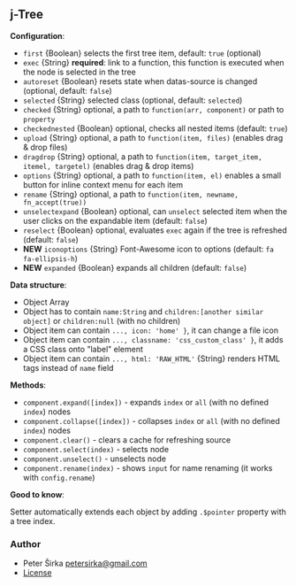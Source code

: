 ## j-Tree

__Configuration__:

- `first` {Boolean} selects the first tree item, default: `true` (optional)
- `exec` {String} __required__: link to a function, this function is executed when the node is selected in the tree
- `autoreset` {Boolean} resets state when datas-source is changed (optional, default: `false`)
- `selected` {String} selected class (optional, default: `selected`)
- `checked` {String} optional, a path to `function(arr, component)` or path to `property`
- `checkednested` {Boolean} optional, checks all nested items (default: `true`)
- `upload` {String} optional, a path to `function(item, files)` (enables drag & drop files)
- `dragdrop` {String} optional, a path to `function(item, target_item, itemel, targetel)` (enables drag & drop items)
- `options` {String} optional, a path to `function(item, el)` enables a small button for inline context menu for each item
- `rename` {String} optional, a path to `function(item, newname, fn_accept(true))`
- `unselectexpand` {Boolean} optional, can `unselect` selected item when the user clicks on the expandable item (default: `false`)
- `reselect` {Boolean} optional, evaluates `exec` again if the tree is refreshed (default: `false`)
- __NEW__ `iconoptions` {String} Font-Awesome icon to options (default: `fa fa-ellipsis-h`)
- __NEW__ `expanded` {Boolean} expands all children (default: `false`)

__Data structure__:

- Object Array
- Object has to contain `name:String` and `children:[another similar object]` or `children:null` (with no children)
- Object item can contain `..., icon: 'home' }`, it can change a file icon
- Object item can contain `..., classname: 'css_custom_class' }`, it adds a CSS class onto "label" element
- Object item can contain `..., html: 'RAW_HTML'` {String} renders HTML tags instead of `name` field

__Methods__:

- `component.expand([index])` - expands `index` or `all` (with no defined `index`) nodes
- `component.collapse([index])` - collapses `index` or `all` (with no defined `index`) nodes
- `component.clear()` - clears a cache for refreshing source
- `component.select(index)` - selects node
- `component.unselect()` - unselects node
- `component.rename(index)` - shows `input` for name renaming (it works with `config.rename`)

__Good to know__:

Setter automatically extends each object by adding `.$pointer` property with a tree index.

### Author

- Peter Širka <petersirka@gmail.com>
- [License](https://www.totaljs.com/license/)
